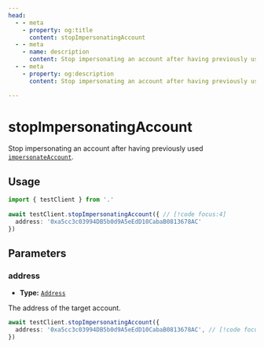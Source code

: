 ```yaml
---
head:
  - - meta
    - property: og:title
      content: stopImpersonatingAccount
  - - meta
    - name: description
      content: Stop impersonating an account after having previously used `impersonateAccount`.
  - - meta
    - property: og:description
      content: Stop impersonating an account after having previously used `impersonateAccount`.

---
```


# stopImpersonatingAccount

Stop impersonating an account after having previously used [`impersonateAccount`](/docs/actions/test/impersonateAccount).

## Usage

```ts
import { testClient } from '.'
 
await testClient.stopImpersonatingAccount({ // [!code focus:4]
  address: '0xa5cc3c03994DB5b0d9A5eEdD10CabaB0813678AC'
})
```

## Parameters

### address

- **Type:** [`Address`](/docs/glossary/types#address)

The address of the target account.

```ts
await testClient.stopImpersonatingAccount({
  address: '0xa5cc3c03994DB5b0d9A5eEdD10CabaB0813678AC', // [!code focus]
})
```
